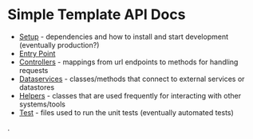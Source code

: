 # Simple Template API Docs

- [Setup](manual/README.setup.html) - dependencies and how to install and start development (eventually
production?)
- [Entry Point](manual/README.entry.html)
- [Controllers](manual/README.controllers.html) - mappings from url endpoints to methods for handling requests
- [Dataservices](manual/README.dataservices.html) - classes/methods that connect to external services or datastores
- [Helpers](manual/README.helpers.html) - classes that are used frequently for interacting with other systems/tools
- [Test](manual/README.test.html) - files used to run the unit tests (eventually automated tests)

.
